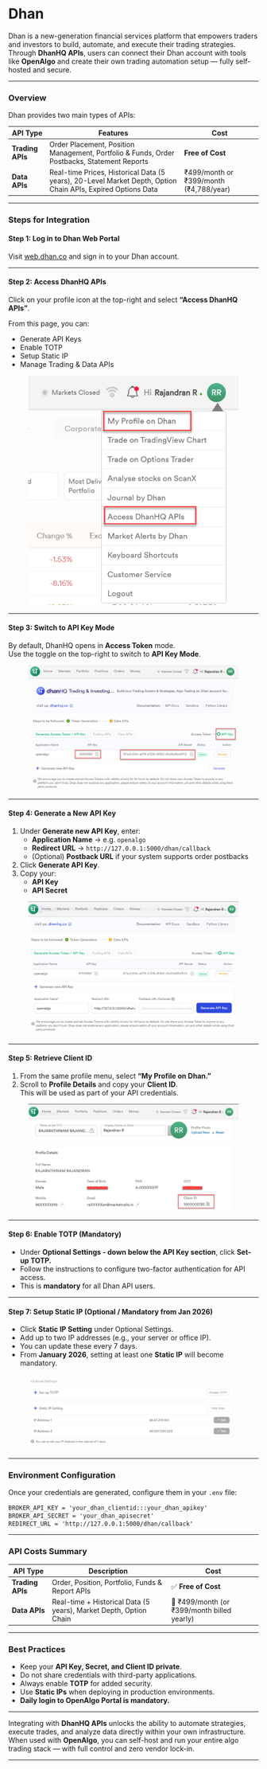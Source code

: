 # Dhan

Dhan is a new-generation financial services platform that empowers traders and investors to build, automate, and execute their trading strategies. Through **DhanHQ APIs**, users can connect their Dhan account with tools like **OpenAlgo** and create their own trading automation setup — fully self-hosted and secure.

***

### Overview

Dhan provides two main types of APIs:

| API Type         | Features                                                                                                    | Cost                                   |
| ---------------- | ----------------------------------------------------------------------------------------------------------- | -------------------------------------- |
| **Trading APIs** | Order Placement, Position Management, Portfolio & Funds, Order Postbacks, Statement Reports                 | **Free of Cost**                       |
| **Data APIs**    | Real-time Prices, Historical Data (5 years), 20-Level Market Depth, Option Chain APIs, Expired Options Data | ₹499/month or ₹399/month (₹4,788/year) |

***

### Steps for Integration

#### **Step 1: Log in to Dhan Web Portal**

Visit [web.dhan.co](https://web.dhan.co/) and sign in to your Dhan account.

***

#### **Step 2: Access DhanHQ APIs**

Click on your profile icon at the top-right and select **“Access DhanHQ APIs”**.

From this page, you can:

* Generate API Keys
* Enable TOTP
* Setup Static IP
* Manage Trading & Data APIs

<figure><img src="../../.gitbook/assets/image (128).png" alt=""><figcaption></figcaption></figure>

***

#### **Step 3: Switch to API Key Mode**

By default, DhanHQ opens in **Access Token** mode.\
Use the toggle on the top-right to switch to **API Key Mode**.

<figure><img src="../../.gitbook/assets/image (129).png" alt=""><figcaption></figcaption></figure>

***

#### **Step 4: Generate a New API Key**

1. Under **Generate new API Key**, enter:
   * **Application Name** → e.g. `openalgo`
   * **Redirect URL** → `http://127.0.0.1:5000/dhan/callback`
   * (Optional) **Postback URL** if your system supports order postbacks
2. Click **Generate API Key**.
3. Copy your:
   * **API Key**
   * **API Secret**

<figure><img src="../../.gitbook/assets/image (130).png" alt=""><figcaption></figcaption></figure>

***

#### **Step 5: Retrieve Client ID**

1. From the same profile menu, select **“My Profile on Dhan.”**
2. Scroll to **Profile Details** and copy your **Client ID**.\
   This will be used as part of your API credentials.

<figure><img src="../../.gitbook/assets/image (131).png" alt=""><figcaption></figcaption></figure>

***

#### **Step 6: Enable TOTP (Mandatory)**

* Under **Optional Settings - down below the API Key section**, click **Set-up TOTP.**
* Follow the instructions to configure two-factor authentication for API access.
* This is **mandatory** for all Dhan API users.

***

#### **Step 7: Setup Static IP (Optional / Mandatory from Jan 2026)**

* Click **Static IP Setting** under Optional Settings.
* Add up to two IP addresses (e.g., your server or office IP).
* You can update these every 7 days.
* From **January 2026**, setting at least one **Static IP** will become mandatory.

<figure><img src="../../.gitbook/assets/image (132).png" alt=""><figcaption></figcaption></figure>

***

### Environment Configuration

Once your credentials are generated, configure them in your `.env` file:

```env
BROKER_API_KEY = 'your_dhan_clientid:::your_dhan_apikey'
BROKER_API_SECRET = 'your_dhan_apisecret'
REDIRECT_URL = 'http://127.0.0.1:5000/dhan/callback'
```

***

### API Costs Summary

| API Type         | Description                                                       | Cost                                        |
| ---------------- | ----------------------------------------------------------------- | ------------------------------------------- |
| **Trading APIs** | Order, Position, Portfolio, Funds & Report APIs                   | ✅ **Free of Cost**                          |
| **Data APIs**    | Real-time + Historical Data (5 years), Market Depth, Option Chain | 💸 ₹499/month (or ₹399/month billed yearly) |

***

### Best Practices

* Keep your **API Key, Secret, and Client ID private**.
* Do not share credentials with third-party applications.
* Always enable **TOTP** for added security.
* Use **Static IPs** when deploying in production environments.
* **Daily login to OpenAlgo Portal is mandatory.**

***

Integrating with **DhanHQ APIs** unlocks the ability to automate strategies, execute trades, and analyze data directly within your own infrastructure.\
When used with **OpenAlgo**, you can self-host and run your entire algo trading stack — with full control and zero vendor lock-in.

***
